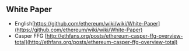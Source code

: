 ## White Paper
* English[https://github.com/ethereum/wiki/wiki/White-Paper](https://github.com/ethereum/wiki/wiki/White-Paper)
* Casper FFG [http://ethfans.org/posts/ethereum-casper-ffg-overview-total](http://ethfans.org/posts/ethereum-casper-ffg-overview-total)